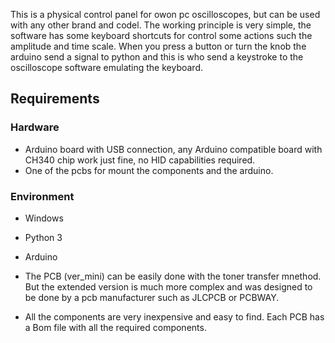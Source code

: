 This is a physical control panel for owon pc oscilloscopes, but can be used with any other brand and codel. The working principle is very simple, the software has some keyboard shortcuts for control some actions such the amplitude and time scale. When you press a button or turn the knob the arduino send a signal to python and this is who send a keystroke to the oscilloscope software emulating the keyboard.

## Requirements
### Hardware
* Arduino board with USB connection, any Arduino compatible board with CH340 chip work just fine, no HID capabilities required.
* One of the pcbs for mount the components and the arduino.

### Environment
* Windows
* Python 3
* Arduino

* The PCB (ver_mini) can be easily done  with the toner transfer mnethod. But the extended version is much more complex and was designed to be done by a pcb manufacturer such as JLCPCB or PCBWAY.
* All the components are very inexpensive and easy to find. Each PCB has a Bom file with all the required components.
